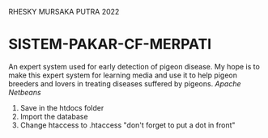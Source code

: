 RHESKY MURSAKA PUTRA 2022 
# SISTEM-PAKAR-CF-MERPATI

An expert system used for early detection of pigeon disease. My hope is to make this expert system for learning media and use it to help pigeon breeders and lovers in treating diseases suffered by pigeons.
*Apache Netbeans*
1. Save in the htdocs folder
2. Import the database
3. Change htaccess to .htaccess "don't forget to put a dot in front"
